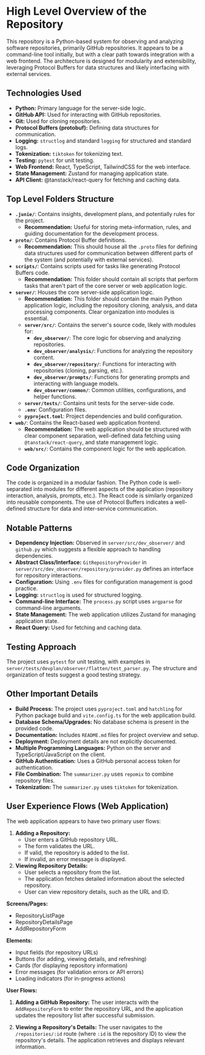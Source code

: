 # High Level Overview of the Repository

This repository is a Python-based system for observing and analyzing software repositories, primarily GitHub repositories.  It appears to be a command-line tool initially, but with a clear path towards integration with a web frontend.  The architecture is designed for modularity and extensibility, leveraging Protocol Buffers for data structures and likely interfacing with external services.

## Technologies Used

* **Python:**  Primary language for the server-side logic.
* **GitHub API:**  Used for interacting with GitHub repositories.
* **Git:**  Used for cloning repositories.
* **Protocol Buffers (protobuf):**  Defining data structures for communication.
* **Logging:** `structlog` and standard `logging` for structured and standard logs.
* **Tokenization:** `tiktoken` for tokenizing text.
* **Testing:** `pytest` for unit testing.
* **Web Frontend:**  React, TypeScript, TailwindCSS for the web interface.
* **State Management:** Zustand for managing application state.
* **API Client:** @tanstack/react-query for fetching and caching data.

## Top Level Folders Structure

* **`.junie/`**:  Contains insights, development plans, and potentially rules for the project.
    * **Recommendation:**  Useful for storing meta-information, rules, and guiding documentation for the development process.
* **`proto/`**: Contains Protocol Buffer definitions.
    * **Recommendation:**  This should house all the `.proto` files for defining data structures used for communication between different parts of the system (and potentially with external services).
* **`scripts/`**:  Contains scripts used for tasks like generating Protocol Buffers code.
    * **Recommendation:**  This folder should contain all scripts that perform tasks that aren't part of the core server or web application logic.
* **`server/`**:  Houses the core server-side application logic.
    * **Recommendation:**  This folder should contain the main Python application logic, including the repository cloning, analysis, and data processing components.  Clear organization into modules is essential.
    * **`server/src/`**:  Contains the server's source code, likely with modules for:
        * **`dev_observer/`**:  The core logic for observing and analyzing repositories.
        * **`dev_observer/analysis/`**:  Functions for analyzing the repository content.
        * **`dev_observer/repository/`**:  Functions for interacting with repositories (cloning, parsing, etc.).
        * **`dev_observer/prompts/`**:  Functions for generating prompts and interacting with language models.
        * **`dev_observer/common/`**:  Common utilities, configurations, and helper functions.
    * **`server/tests/`**:  Contains unit tests for the server-side code.
    * **`.env`**: Configuration files.
    * **`pyproject.toml`**: Project dependencies and build configuration.
* **`web/`**:  Contains the React-based web application frontend.
    * **Recommendation:**  The web application should be structured with clear component separation, well-defined data fetching using `@tanstack/react-query`, and state management logic.
    * **`web/src/`**: Contains the component logic for the web application.


## Code Organization

The code is organized in a modular fashion. The Python code is well-separated into modules for different aspects of the application (repository interaction, analysis, prompts, etc.).  The React code is similarly organized into reusable components.  The use of Protocol Buffers indicates a well-defined structure for data and inter-service communication.

## Notable Patterns

* **Dependency Injection:**  Observed in `server/src/dev_observer/` and `github.py` which suggests a flexible approach to handling dependencies.
* **Abstract Class/Interface:** `GitRepositoryProvider` in `server/src/dev_observer/repository/provider.py` defines an interface for repository interactions.
* **Configuration:** Using `.env` files for configuration management is good practice.
* **Logging:** `structlog` is used for structured logging.
* **Command-line Interface:** The `process.py` script uses `argparse` for command-line arguments.
* **State Management:** The web application utilizes Zustand for managing application state.
* **React Query:**  Used for fetching and caching data.

## Testing Approach

The project uses `pytest` for unit testing, with examples in `server/tests/devplan/observer/flatten/test_parser.py`.  The structure and organization of tests suggest a good testing strategy.

## Other Important Details

* **Build Process:**  The project uses `pyproject.toml` and `hatchling` for Python package build and `vite.config.ts` for the web application build.
* **Database Schema/Upgrades:** No database schema is present in the provided code.
* **Documentation:**  Includes `README.md` files for project overview and setup.
* **Deployment:**  Deployment details are not explicitly documented.
* **Multiple Programming Languages:**  Python on the server and TypeScript/JavaScript on the client.
* **GitHub Authentication:**  Uses a GitHub personal access token for authentication.
* **File Combination:** The `summarizer.py` uses `repomix` to combine repository files.
* **Tokenization:** The `summarizer.py` uses `tiktoken` for tokenization.


## User Experience Flows (Web Application)

The web application appears to have two primary user flows:

1. **Adding a Repository:**
    *   User enters a GitHub repository URL.
    *   The form validates the URL.
    *   If valid, the repository is added to the list.
    *   If invalid, an error message is displayed.
2. **Viewing Repository Details:**
    *   User selects a repository from the list.
    *   The application fetches detailed information about the selected repository.
    *   User can view repository details, such as the URL and ID.


**Screens/Pages:**

*   RepositoryListPage
*   RepositoryDetailsPage
*   AddRepositoryForm

**Elements:**

*   Input fields (for repository URLs)
*   Buttons (for adding, viewing details, and refreshing)
*   Cards (for displaying repository information)
*   Error messages (for validation errors or API errors)
*   Loading indicators (for in-progress actions)


**User Flows:**

1.  **Adding a GitHub Repository:** The user interacts with the `AddRepositoryForm` to enter the repository URL, and the application updates the repository list after successful submission.


2.  **Viewing a Repository's Details:** The user navigates to the `/repositories/:id` route (where `:id` is the repository ID) to view the repository's details. The application retrieves and displays relevant information.